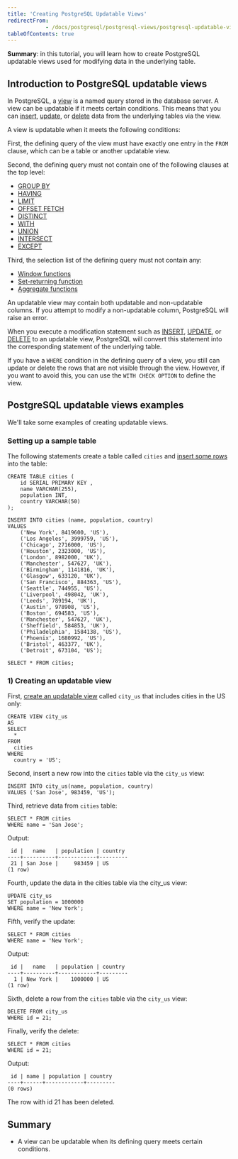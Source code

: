 ```yaml
---
title: 'Creating PostgreSQL Updatable Views'
redirectFrom: 
            - /docs/postgresql/postgresql-views/postgresql-updatable-views/
tableOfContents: true
---
```


**Summary**: in this tutorial, you will learn how to create PostgreSQL updatable views used for modifying data in the underlying table.



## Introduction to PostgreSQL updatable views



In PostgreSQL, a [view](https://www.postgresqltutorial.com/postgresql-views/) is a named query stored in the database server. A view can be updatable if it meets certain conditions. This means that you can [insert](/docs/postgresql/postgresql-insert/), [update](https://www.postgresqltutorial.com/postgresql-tutorial/postgresql-update/), or [delete](https://www.postgresqltutorial.com/postgresql-tutorial/postgresql-delete) data from the underlying tables via the view.



A view is updatable when it meets the following conditions:



First, the defining query of the view must have exactly one entry in the `FROM` clause, which can be a table or another updatable view.



Second, the defining query must not contain one of the following clauses at the top level:



- [GROUP BY](/docs/postgresql/postgresql-group-by)
- [HAVING](/docs/postgresql/postgresql-having)
- [LIMIT](/docs/postgresql/postgresql-limit)
- [OFFSET FETCH](/docs/postgresql/postgresql-fetch)
- [DISTINCT](/docs/postgresql/postgresql-select-distinct)
- [WITH](/docs/postgresql/postgresql-cte)
- [UNION](/docs/postgresql/postgresql-union)
- [INTERSECT](/docs/postgresql/postgresql-intersect)
- [EXCEPT](/docs/postgresql/postgresql-tutorial/postgresql-except)


Third, the selection list of the defining query must not contain any:



- [Window functions](https://www.postgresqltutorial.com/postgresql-window-function/)
- [Set-returning function](https://www.postgresqltutorial.com/postgresql-plpgsql/plpgsql-function-returns-a-table/)
- [Aggregate functions](https://www.postgresqltutorial.com/postgresql-aggregate-functions/)


An updatable view may contain both updatable and non-updatable columns. If you attempt to modify a non-updatable column, PostgreSQL will raise an error.



When you execute a modification statement such as [INSERT](/docs/postgresql/postgresql-insert/), [UPDATE](https://www.postgresqltutorial.com/postgresql-tutorial/postgresql-update/), or [DELETE](https://www.postgresqltutorial.com/postgresql-tutorial/postgresql-delete) to an updatable view, PostgreSQL will convert this statement into the corresponding statement of the underlying table.



If you have a `WHERE` condition in the defining query of a view, you still can update or delete the rows that are not visible through the view. However, if you want to avoid this, you can use the `WITH CHECK OPTION` to define the view.



## PostgreSQL updatable views examples



We'll take some examples of creating updatable views.



### Setting up a sample table



The following statements create a table called `cities` and [insert some rows](/docs/postgresql/postgresql-insert-multiple-rows) into the table:



```
CREATE TABLE cities (
    id SERIAL PRIMARY KEY ,
    name VARCHAR(255),
    population INT,
    country VARCHAR(50)
);

INSERT INTO cities (name, population, country)
VALUES
    ('New York', 8419600, 'US'),
    ('Los Angeles', 3999759, 'US'),
    ('Chicago', 2716000, 'US'),
    ('Houston', 2323000, 'US'),
    ('London', 8982000, 'UK'),
    ('Manchester', 547627, 'UK'),
    ('Birmingham', 1141816, 'UK'),
    ('Glasgow', 633120, 'UK'),
    ('San Francisco', 884363, 'US'),
    ('Seattle', 744955, 'US'),
    ('Liverpool', 498042, 'UK'),
    ('Leeds', 789194, 'UK'),
    ('Austin', 978908, 'US'),
    ('Boston', 694583, 'US'),
    ('Manchester', 547627, 'UK'),
    ('Sheffield', 584853, 'UK'),
    ('Philadelphia', 1584138, 'US'),
    ('Phoenix', 1680992, 'US'),
    ('Bristol', 463377, 'UK'),
    ('Detroit', 673104, 'US');

SELECT * FROM cities;
```



### 1) Creating an updatable view



First, [create an updatable view](https://www.postgresqltutorial.com/postgresql-views/managing-postgresql-views/) called `city_us` that includes cities in the US only:



```
CREATE VIEW city_us
AS
SELECT
  *
FROM
  cities
WHERE
  country = 'US';
```



Second, insert a new row into the `cities` table via the `city_us` view:



```
INSERT INTO city_us(name, population, country)
VALUES ('San Jose', 983459, 'US');
```



Third, retrieve data from `cities` table:



```
SELECT * FROM cities
WHERE name = 'San Jose';
```



Output:



```
 id |   name   | population | country
----+----------+------------+---------
 21 | San Jose |     983459 | US
(1 row)
```



Fourth, update the data in the cities table via the city_us view:



```
UPDATE city_us
SET population = 1000000
WHERE name = 'New York';
```



Fifth, verify the update:



```
SELECT * FROM cities
WHERE name = 'New York';
```



Output:



```
 id |   name   | population | country
----+----------+------------+---------
  1 | New York |    1000000 | US
(1 row)
```



Sixth, delete a row from the `cities` table via the `city_us` view:



```
DELETE FROM city_us
WHERE id = 21;
```



Finally, verify the delete:



```
SELECT * FROM cities
WHERE id = 21;
```



Output:



```
 id | name | population | country
----+------+------------+---------
(0 rows)
```



The row with id 21 has been deleted.



## Summary



- A view can be updatable when its defining query meets certain conditions.
